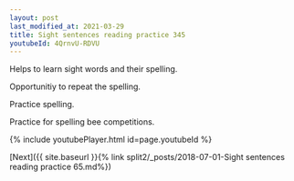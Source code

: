 ```yaml
---
layout: post
last_modified_at: 2021-03-29
title: Sight sentences reading practice 345
youtubeId: 4QrnvU-RDVU
---
```

 
 
Helps to learn sight words and their spelling.

Opportunitiy to repeat the spelling. 

Practice spelling. 
 
Practice for spelling bee competitions. 
 
{% include youtubePlayer.html id=page.youtubeId %}
 
 

[Next]({{ site.baseurl }}{% link  split2/_posts/2018-07-01-Sight sentences reading practice 65.md%})
 

